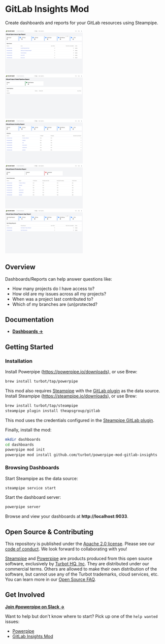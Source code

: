 # GitLab Insights Mod

Create dashboards and reports for your GitLab resources using Steampipe.

<img src="https://raw.githubusercontent.com/turbot/steampipe-mod-gitlab-insights/add-new-checks/docs/images/open_issue_age_report.png" width="50%" type="thumbnail"/>
<img src="https://raw.githubusercontent.com/turbot/steampipe-mod-gitlab-insights/add-new-checks/docs/images/project_failed_pipeline_report.png" width="50%" type="thumbnail"/>
<img src="https://raw.githubusercontent.com/turbot/steampipe-mod-gitlab-insights/add-new-checks/docs/images/branch_activity_report.png" width="50%" type="thumbnail"/>
<img src="https://raw.githubusercontent.com/turbot/steampipe-mod-gitlab-insights/add-new-checks/docs/images/branch_protection_report.png" width="50%" type="thumbnail"/>
<img src="https://raw.githubusercontent.com/turbot/steampipe-mod-gitlab-insights/add-new-checks/docs/images/open_mr_age_report.png" width="50%" type="thumbnail"/>

## Overview

Dashboards/Reports can help answer questions like:

- How many projects do I have access to?
- How old are my issues across all my projects?
- When was a project last contributed to?
- Which of my branches are (un)protected?

## Documentation

- **[Dashboards →](https://hub-powerpipe-io-git-development-turbot.vercel.app/mods/turbot/gitlab_insights/dashboards)**

## Getting Started

### Installation

Install Powerpipe (https://powerpipe.io/downloads), or use Brew:

```sh
brew install turbot/tap/powerpipe
```

This mod also requires [Steampipe](https://steampipe.io) with the [GitLab plugin](https://hub.steampipe.io/plugins/theapsgroup/gitlab) as the data source. Install Steampipe (https://steampipe.io/downloads), or use Brew:

```sh
brew install turbot/tap/steampipe
steampipe plugin install theapsgroup/gitlab
```

This mod uses the credentials configured in the [Steampipe GitLab plugin](https://hub.steampipe.io/plugins/theapsgroup/gitlab#configuration).

Finally, install the mod:

```sh
mkdir dashboards
cd dashboards
powerpipe mod init
powerpipe mod install github.com/turbot/powerpipe-mod-gitlab-insights
```

### Browsing Dashboards

Start Steampipe as the data source:

```sh
steampipe service start
```

Start the dashboard server:

```sh
powerpipe server
```

Browse and view your dashboards at **http://localhost:9033**.

## Open Source & Contributing

This repository is published under the [Apache 2.0 license](https://www.apache.org/licenses/LICENSE-2.0). Please see our [code of conduct](https://github.com/turbot/.github/blob/main/CODE_OF_CONDUCT.md). We look forward to collaborating with you!

[Steampipe](https://steampipe.io) and [Powerpipe](https://powerpipe.io) are products produced from this open source software, exclusively by [Turbot HQ, Inc](https://turbot.com). They are distributed under our commercial terms. Others are allowed to make their own distribution of the software, but cannot use any of the Turbot trademarks, cloud services, etc. You can learn more in our [Open Source FAQ](https://turbot.com/open-source).

## Get Involved

**[Join #powerpipe on Slack →](https://turbot.com/community/join)**

Want to help but don't know where to start? Pick up one of the `help wanted` issues:

- [Powerpipe](https://github.com/turbot/powerpipe/labels/help%20wanted)
- [GitLab Insights Mod](https://github.com/turbot/steampipe-mod-gitlab-insights/labels/help%20wanted)
